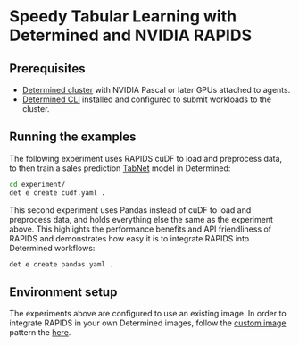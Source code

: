 # Speedy Tabular Learning with Determined and NVIDIA RAPIDS

## Prerequisites
* [Determined cluster](https://docs.determined.ai/latest/how-to/install-main.html) with NVIDIA Pascal or later GPUs attached to agents.
* [Determined CLI](https://docs.determined.ai/latest/how-to/install-cli.html) installed and configured to submit workloads to the cluster.

## Running the examples

The following experiment uses RAPIDS cuDF to load and preprocess data, to then train a sales prediction [TabNet](https://arxiv.org/abs/1908.07442) model in Determined: 

```sh
cd experiment/
det e create cudf.yaml .
```

This second experiment uses Pandas instead of cuDF to load and preprocess data, and holds everything else the same as the experiment above.  This highlights the performance benefits and API friendliness of RAPIDS and demonstrates how easy it is to integrate RAPIDS into Determined workflows:
 

```sh
det e create pandas.yaml .
```

## Environment setup

The experiments above are configured to use an existing image. In order to integrate RAPIDS in your own Determined images, follow the [custom image](https://docs.determined.ai/latest/how-to/custom-env.html#custom-images) pattern the [here](environment).